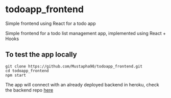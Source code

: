 # todoapp_frontend
Simple frontend using React for a todo app

Simple frontend for a todo list management app, implemented using React + Hooks

## To test the app locally
```
git clone https://github.com/Mustapha90/todoapp_frontend.git
cd todoapp_frontend
npm start
```

The app will connect with an already deployed backend in heroku, check the backend repo [here](https://todoapp-frontend-mus.herokuapp.com/)
